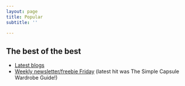 ```yaml
---
layout: page
title: Popular
subtitle: ''

---
```

## The best of the best

* [Latest blogs](http://www.eastcoastkelly.com/)
* [Weekly newsletter/freebie Friday](http://eepurl.com/gYFb-r) (latest hit was The Simple Capsule Wardrobe Guide!)